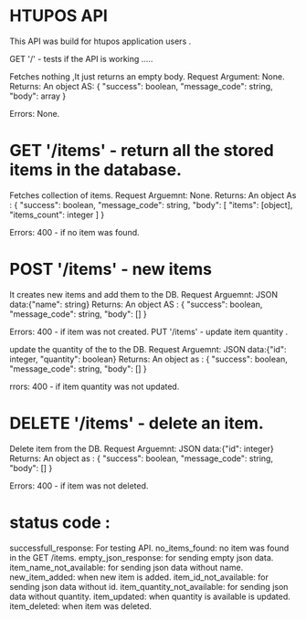 # HTUPOS API 

This API was build for htupos application users .


GET '/' - tests if the API is working .....

Fetches nothing ,It just returns an empty body.
Request Argument: None.
Returns: An object  AS:
 { 
    "success": boolean,
     "message_code": string, 
     "body": array }

Errors: None.

 # GET '/items' - return all the stored items in the database.

Fetches collection of items.
Request Arguemnt: None.
Returns: An object As : { 
    "success": boolean, 
    "message_code": string, 
    "body": [ "items": [object], "items_count": integer ] }

Errors: 400 - if no item was found.

# POST '/items' - new  items

It creates new items and add them to the DB.
Request Arguemnt: JSON data:{"name": string}
Returns: An object AS : { 
    "success": boolean, 
    "message_code": string, 
    "body": [] }

Errors: 400 - if item was not created.
PUT '/items' - update  item quantity  .

update the quantity of the to the DB.
Request Arguemnt: JSON data:{"id": integer, "quantity": boolean}
Returns: An object as : {
     "success": boolean, 
     "message_code": string,
      "body": [] }


rrors: 400 - if item quantity was not updated.


# DELETE '/items' - delete an item.

Delete item from the DB.
Request Arguemnt: JSON data:{"id": integer}
Returns: An object as : { 
    "success": boolean,
     "message_code": string,
      "body": [] }

Errors: 400 - if item was not deleted.

# status code :
successfull_response: For testing API.
no_items_found: no item was found in the GET /items.
empty_json_response: for sending empty json data.
item_name_not_available: for sending json data without name.
new_item_added: when new item is added.
item_id_not_available: for sending json data without id.
item_quantity_not_available: for sending json data without quantity.
item_updated: when quantity is available is updated.
item_deleted: when item was deleted.